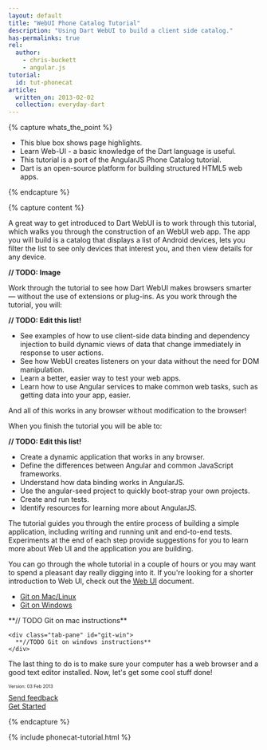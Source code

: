 ```yaml
---
layout: default
title: "WebUI Phone Catalog Tutorial"
description: "Using Dart WebUI to build a client side catalog."
has-permalinks: true
rel:
  author:
    - chris-buckett
    - angular.js
tutorial:
  id: tut-phonecat
article:
  written_on: 2013-02-02
  collection: everyday-dart
---
```


{% capture whats_the_point %}

* This blue box shows page highlights.
* Learn Web-UI - a basic knowledge of the Dart language is useful.
* This tutorial is a port of the AngularJS Phone Catalog tutorial.
* Dart is an open-source platform for building structured HTML5 web apps.

{% endcapture %}

{% capture content %}


A great way to get introduced to Dart WebUI is to work through this tutorial, 
which walks you through the construction of an WebUI web app. The app you 
will build is a catalog that displays a list of Android devices, lets you 
filter the list to see only devices that interest you, and then view details 
for any device.

**// TODO: Image**

Work through the tutorial to see how Dart WebUI makes browsers smarter — without 
the use of extensions or plug-ins. As you work through the tutorial, you will:

**// TODO: Edit this list!**

  * See examples of how to use client-side data binding and dependency injection
   to build dynamic views of data that change immediately in response to 
   user actions.
  * See how WebUI creates listeners on your data without the need for DOM 
  manipulation.
  * Learn a better, easier way to test your web apps.
  * Learn how to use Angular services to make common web tasks, such as getting 
  data into your app, easier.

And all of this works in any browser without modification to the browser!

When you finish the tutorial you will be able to:

**// TODO: Edit this list!**

  * Create a dynamic application that works in any browser.
  * Define the differences between Angular and common JavaScript frameworks.
  * Understand how data binding works in AngularJS.
  * Use the angular-seed project to quickly boot-strap your own projects.
  * Create and run tests.
  * Identify resources for learning more about AngularJS.

The tutorial guides you through the entire process of building a simple 
application, including writing and running unit and end-to-end tests. 
Experiments at the end of each step provide suggestions for you to learn more 
about Web UI and the application you are building.

You can go through the whole tutorial in a couple of hours or you may want to 
spend a pleasant day really digging into it. If you're looking for a shorter 
introduction to Web UI, check out the 
[Web UI](http://www.dartlang.org/articles/dart-web-components/) document.


<div class="tabbable" show="true">
  <ul class="nav nav-tabs">
    <li class="active"><a href="#git-mac" data-toggle="tab">Git on Mac/Linux</a></li>
    <li><a href="#git-win" data-toggle="tab">Git on Windows</a></li>
  </ul>
  <div class="tab-content">
    <div class="tab-pane active" id="git-mac">
      **// TODO Git on mac instructions**
    </div>

    <div class="tab-pane" id="git-win">
      **//TODO Git on windows instructions**
    </div>
  </div>
</div>


The last thing to do is to make sure your computer has a web browser and a good text editor
installed. Now, let's get some cool stuff done!


<div class="row">
  <div class="span3">
  <p style="font-size:xx-small">Version: 03 Feb 2013</p>
  </div>
  <div class="span3">
<a href="http://code.google.com/p/dart/issues/entry?template=WebUI%20Phonecat%20feedback"
 target="_blank">
<i class="icon-comment"> </i>
Send feedback
</a>
  </div>
  <div class="span3">
  <a href="/docs/phonecat-tutorial/step-00/" class="pull-right">Get Started <i class="icon-chevron-right"> </i></a>
  </div>
</div>

{% endcapture %}

{% include phonecat-tutorial.html %}
